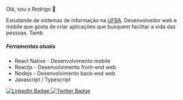 Olá, sou o Rodrigo 🙂

Estudande de sistemas de informação na [UFBA](https://www.ufba.br/). Desenvolvedor web e mobile que gosta de criar aplicações que busquem facilitar a vida das pessoas. Tamb

##### Ferramentas atuais
* React Native - Desenvolvimento mobile
* Reactjs - Desenvolvimento front-end web
* Nodejs - Desenvolvimento back-end web
* Javascript / Typescript

<div id="badges">
  <a href="https://www.linkedin.com/in/rodrigo-meliande-081433128/">
    <img src="https://img.shields.io/badge/LinkedIn-blue?style=for-the-badge&logo=linkedin&logoColor=white" alt="LinkedIn Badge"/>
  </a>
  <a href="https://twitter.com/MeliandeRodrigo">
    <img src="https://img.shields.io/badge/Twitter-blue?style=for-the-badge&logo=twitter&logoColor=white" alt="Twitter Badge"/>
  </a>
</div>

